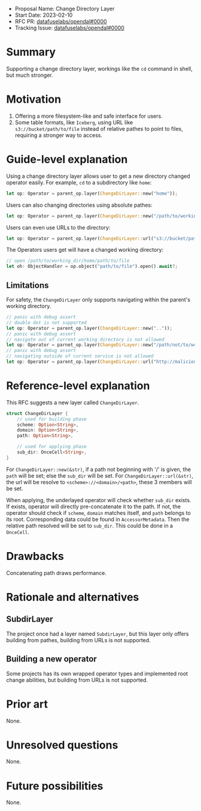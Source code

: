 - Proposal Name: Change Directory Layer
- Start Date: 2023-02-10
- RFC PR: [datafuselabs/opendal#0000](https://github.com/datafuselabs/opendal/pull/0000)
- Tracking Issue: [datafuselabs/opendal#0000](https://github.com/datafuselabs/opendal/issues/0000)

# Summary

Supporting a change directory layer, workings like the `cd` command in shell, but much stronger.

# Motivation

1. Offering a more filesystem-like and safe interface for users.
2. Some table formats, like `Iceberg`, using URL like `s3://bucket/path/to/file` instead of relative pathes to point to files, requiring a stronger way to access.

# Guide-level explanation

Using a change directory layer allows user to get a new directory changed operator easily. For example, `cd` to a subdirectory like `home`:

```rust
let op: Operator = parent_op.layer(ChangeDirLayer::new("home"));
```

Users can also changing directories using absolute pathes:

```rust
let op: Operator = parent_op.layer(ChangeDirLayer::new("/path/to/working_dir/home"));
```

Users can even use URLs to the directory:

```rust
let op: Operator = parent_op.layer(ChangeDirLayer::url("s3://bucket/path/to/working_dir/home"));
```

The Operators users get will have a changed working directory:

```rust
// open /path/to/working_dir/home/path/to/file
let oh: ObjectHandler = op.object("path/to/file").open().await?;
```

## Limitations

For safety, the `ChangeDirLayer` only supports navigating within the parent's working directory.

```rust
// panic with debug assert
// double dot is not supported
let op: Operator = parent_op.layer(ChangeDirLayer::new(".."));
// panic with debug assert
// navigate out of current working directory is not allowed
let op: Operator = parnet_op.layer(ChangeDirLayer::new("/path/not/to/working_dir/home"));
// panic with debug assert
// navigating outside of current service is not allowed
let op: Operator = parent_op.layer(ChangeDirLayer::url("http://malicious.example.com/steal/your/secret"));
```

# Reference-level explanation

This RFC suggests a new layer called `ChangeDirLayer`.

```rust
struct ChangeDirLayer {
    // used for building phase
    scheme: Option<String>,
    domain: Option<String>,
    path: Option<String>,

    // used for applying phase
    sub_dir: OnceCell<String>,
}
```

For `ChangeDirLayer::new(&str)`, if a path not beginning with '/' is given, the `path` will be set; else the `sub_dir` will be set.
For `ChangeDirLayer::url(&str)`, the url will be resolve to `<scheme>://<domain>/<path>`, these 3 members will be set.

When applying, the underlayed operator will check whether `sub_dir` exists. If exists, operator will directly pre-concatenate it to the path.
If not, the operator should check if `scheme`, `domain` matches itself, and `path` belongs to its root. Corresponding data could be found in `AccessorMetadata`.
Then the relative path resolved will be set to `sub_dir`. This could be done in a `OnceCell`.

# Drawbacks

Concatenating path draws performance.

# Rationale and alternatives

## SubdirLayer

The project once had a layer named `SubdirLayer`, but this layer only offers building from pathes, building from URLs is not supported.

## Building a new operator

Some projects has its own wrapped operator types and implemented root change abilities, but building from URLs is not supported.

# Prior art

None.

# Unresolved questions

None.

# Future possibilities

None.
